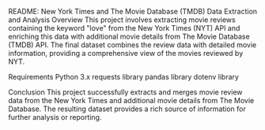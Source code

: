 README: New York Times and The Movie Database (TMDB) Data Extraction and Analysis
Overview
This project involves extracting movie reviews containing the keyword "love" from the New York Times (NYT) API and enriching this data with additional movie details from The Movie Database (TMDB) API. The final dataset combines the review data with detailed movie information, providing a comprehensive view of the movies reviewed by NYT.

Requirements
Python 3.x
requests library
pandas library
dotenv library

Conclusion
This project successfully extracts and merges movie review data from the New York Times and additional movie details from The Movie Database. The resulting dataset provides a rich source of information for further analysis or reporting.
